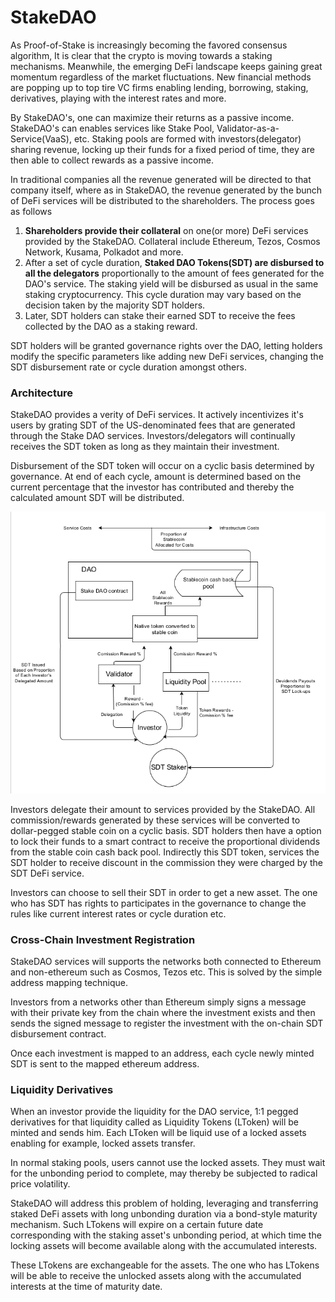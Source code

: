 # StakeDAO

As Proof-of-Stake is increasingly becoming the favored consensus algorithm, It is clear that the crypto is moving towards a staking mechanisms. Meanwhile, the emerging DeFi landscape keeps gaining great momentum regardless of the market fluctuations. New financial methods are popping up to top tire VC firms enabling lending, borrowing, staking, derivatives, playing with the interest rates and more.

By StakeDAO's, one can maximize their returns as a passive income. StakeDAO's can enables services like Stake Pool, Validator-as-a-Service(VaaS), etc.  Staking pools are formed with investors(delegator) sharing revenue, locking up their funds for a fixed period of time, they are then able to collect rewards as a passive income. 

In traditional companies all the revenue generated will be directed to that company itself, where as in StakeDAO, the revenue generated by the bunch of DeFi services will be distributed to the  shareholders. The process goes as follows

1. **Shareholders provide their collateral** on one(or more) DeFi services provided by the StakeDAO. Collateral include Ethereum, Tezos, Cosmos Network, Kusama, Polkadot and more.
2. After a set of cycle duration, **Staked DAO Tokens(SDT) are disbursed to all the delegators** proportionally to the amount of fees generated for the DAO's service. The staking yield will be disbursed as usual in the same staking cryptocurrency. This cycle duration may vary based on the decision taken by the majority SDT holders.
3. Later, SDT holders can stake their earned SDT to receive the fees collected by the DAO as a staking reward. 

SDT holders will be granted governance rights over the DAO, letting holders modify the specific parameters like adding new DeFi services, changing the SDT disbursement rate or cycle duration amongst others.

### **Architecture**

StakeDAO provides a verity of DeFi services. It actively incentivizes it's users by grating SDT of the US-denominated fees that are generated through the Stake DAO services. Investors/delegators will continually receives the SDT token as long as they maintain their investment.

Disbursement of the SDT token will occur on a cyclic basis determined by governance. At end of each cycle, amount is determined based on the current percentage that the investor has contributed and thereby the calculated amount SDT will be distributed.

![stake-dao](./assets/stakedao.png)

 

Investors delegate their amount to services provided by the StakeDAO. All commission/rewards generated by these services will be converted to dollar-pegged stable coin on a cyclic basis. SDT holders then have a option to lock their funds to a smart contract to receive the proportional dividends from the stable coin cash back pool. Indirectly this SDT token, services the SDT holder to receive discount in the commission they were charged by the SDT DeFi service. 

Investors can choose to sell their SDT in order to get a new asset. The one who has SDT has rights to participates in the governance to change the rules like current interest rates or cycle duration etc.

### Cross-Chain Investment Registration

StakeDAO services will supports the networks both connected to Ethereum and non-ethereum such as Cosmos, Tezos etc. This is solved by the simple address mapping technique.

Investors from a networks other than Ethereum simply signs a message with their private key from the chain where the investment exists and then sends the signed message to register the investment with the on-chain SDT disbursement contract.

Once each investment is mapped to an address, each cycle newly minted SDT is sent to the mapped ethereum address.

### Liquidity Derivatives

When an investor provide the liquidity for the DAO service, 1:1 pegged derivatives for that liquidity called as Liquidity Tokens (LToken) will be minted and sends him. Each LToken will be liquid use of a locked assets enabling for example, locked assets transfer.

In normal staking pools, users cannot use the locked assets. They must wait for the unbonding period to complete, may thereby be subjected to radical price volatility.

StakeDAO will address this problem of holding, leveraging and transferring staked DeFi assets with long unbonding duration via a bond-style maturity mechanism. Such LTokens will expire on a certain future date corresponding with the staking asset's unbonding period, at which time the locking assets will become available along with the accumulated interests.

These LTokens are exchangeable for the assets. The one who has LTokens will be able to receive the unlocked assets along with the accumulated interests at the time of maturity date.

